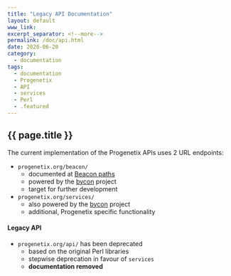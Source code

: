 ```yaml
---
title: "Legacy API Documentation"
layout: default
www_link:
excerpt_separator: <!--more-->
permalink: /doc/api.html
date: 2020-06-20
category:
  - documentation
tags:
  - documentation
  - Progenetix
  - API
  - services
  - Perl
  - .featured
---
```


## {{ page.title }}

The current implementation of the Progenetix APIs uses 2 URL endpoints:

* `progenetix.org/beacon/`
  - documented at [Beacon paths](/doc/beacon/paths.html)
  - powered by the [bycon](http://github.com/progenetix/bycon/) project
  - target for further development
* `progenetix.org/services/`
  - also powered by the [bycon](http://github.com/progenetix/bycon/) project
  - additional, Progenetix specific functionality

#### Legacy API

* `progenetix.org/api/` has been deprecated
  - based on the original Perl libraries
  - stepwise deprecation in favour of `services`
  - **documentation removed**

<!--more-->
